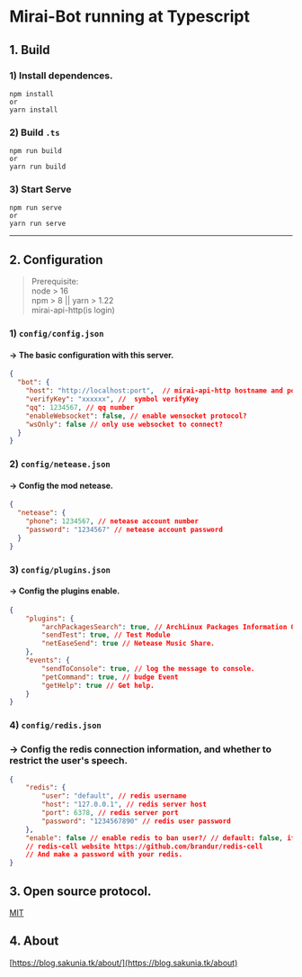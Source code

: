 # Mirai-Bot running at Typescript

## 1. Build
### 1) Install dependences.
```shell
npm install
or
yarn install
```
### 2) Build `.ts`
```shell
npm run build
or
yarn run build
```

### 3) Start Serve
```shell
npm run serve
or
yarn run serve
```
---

## 2. Configuration
> Prerequisite: <br>
> node > 16 <br>
> npm > 8 || yarn > 1.22 <br>
> mirai-api-http(is login)
### 1) `config/config.json`
#### -> The basic configuration with this server.
```JSON
{
  "bot": {
    "host": "http://localhost:port",  // mirai-api-http hostname and port
    "verifyKey": "xxxxxx", //  symbol verifyKey
    "qq": 1234567, // qq number
    "enableWebsocket": false, // enable wensocket protocol?
    "wsOnly": false // only use websocket to connect?
  }
}
```

### 2) `config/netease.json`
#### -> Config the mod netease.
```JSON
{
  "netease": {
    "phone": 1234567, // netease account number
    "password": "1234567" // netease account password
  }
}
```

### 3) `config/plugins.json`
#### -> Config the plugins enable.
```JSON
{
    "plugins": {
        "archPackagesSearch": true, // ArchLinux Packages Information Query.
        "sendTest": true, // Test Module
        "netEaseSend": true // Netease Music Share.
    },
    "events": {
        "sendToConsole": true, // log the message to console.
        "petCommand": true, // budge Event
        "getHelp": true // Get help.
    }
}
```

### 4) `config/redis.json`
### -> Config the redis connection information, and whether to restrict the user's speech.
```JSON
{
    "redis": {
        "user": "default", // redis username
        "host": "127.0.0.1", // redis server host
        "port": 6378, // redis server port
        "password": "1234567890" // redis user password
    },
    "enable": false // enable redis to ban user?/ // default: false, if you want to turn on chat log restriction. please install redis-cell.
    // redis-cell website https://github.com/brandur/redis-cell
    // And make a password with your redis.
}
```
## 3. Open source protocol.
[MIT](https://github.com/Sakura1943/Mirai-Bot/blob/main/LICENSE)

## 4. About
[https://blog.sakunia.tk/about/](https://blog.sakunia.tk/about)